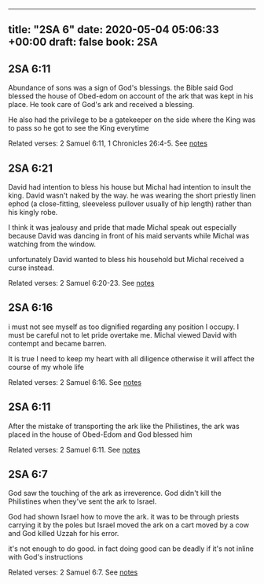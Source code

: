 
---
title: "2SA 6"
date: 2020-05-04 05:06:33 +00:00
draft: false
book: 2SA
---

## 2SA 6:11

Abundance of sons was a sign of God's blessings. the Bible said God blessed the house of Obed-edom on account of the ark that was kept in his place. He took care of God's ark and received a blessing. 

He also had the privilege to be a gatekeeper on the side where the King was to pass so he got to see the King everytime

Related verses: 2 Samuel 6:11, 1 Chronicles 26:4-5. See [notes](https://my.bible.com/notes/3421820525197648595)


## 2SA 6:21

David had intention to bless his house but Michal had intention to insult the king. David wasn't naked by the way. he was wearing the short priestly linen ephod (a close-fitting, sleeveless pullover usually of hip length) rather than his kingly robe.

I think it was jealousy and pride that made Michal speak out especially because David was dancing in front of his maid servants while Michal was watching from the window.

unfortunately David wanted to bless his household but Michal received a curse instead.

Related verses: 2 Samuel 6:20-23. See [notes](https://my.bible.com/notes/3410332052771037463)


## 2SA 6:16

i must not see myself as too dignified regarding any position I occupy. I must be careful not to let pride overtake me. Michal viewed David with contempt and became barren.

It is true I need to keep my heart with all diligence otherwise it will affect the course of my whole life

Related verses: 2 Samuel 6:16. See [notes](https://my.bible.com/notes/3409550676501192715)


## 2SA 6:11

After the mistake of transporting the ark like the Philistines, the ark was placed in the house of Obed-Edom and God blessed him

Related verses: 2 Samuel 6:11. See [notes](https://my.bible.com/notes/3409420574140391740)


## 2SA 6:7

God saw the touching of the ark as irreverence. God didn't kill the Philistines when they've sent the ark to Israel.

God had shown Israel how to move the ark. it was to be through priests carrying it by the poles but Israel moved the ark on a cart moved by a cow and God killed Uzzah for his error.

it's not enough to do good. in fact doing good can be deadly if it's not inline with God's instructions

Related verses: 2 Samuel 6:7. See [notes](https://my.bible.com/notes/3408858399697002787)

